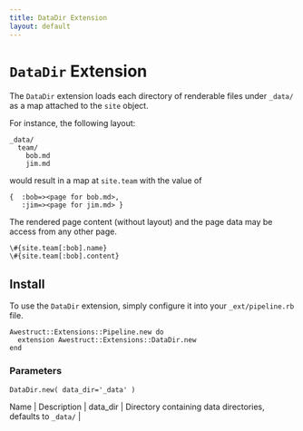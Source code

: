 ```yaml
---
title: DataDir Extension
layout: default
---
```


# `DataDir` Extension

The `DataDir` extension loads each directory of renderable files
under `_data/` as a map attached to the `site` object.

For instance, the following layout:

    _data/
      team/
        bob.md
        jim.md

would result in a map at `site.team` with the value of

    {  :bob=><page for bob.md>,
       :jim=><page for jim.md> }

The rendered page content (without layout) and the page
data may be access from any other page.

    \#{site.team[:bob].name}
    \#{site.team[:bob].content}

## Install

To use the `DataDir` extension, simply configure it into your `_ext/pipeline.rb`
file.
    
    Awestruct::Extensions::Pipeline.new do
      extension Awestruct::Extensions::DataDir.new
    end

### Parameters

    DataDir.new( data_dir='_data' )

Name | Description |
data_dir | Directory containing data directories, defaults to `_data/` |


